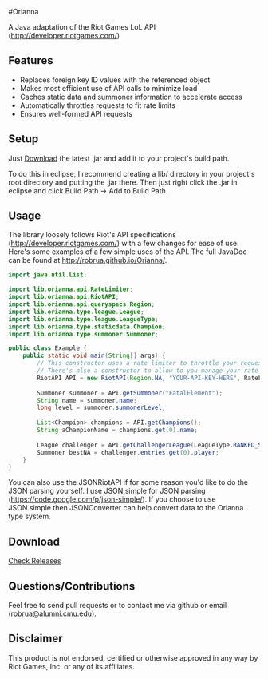 #Orianna

A Java adaptation of the Riot Games LoL API (http://developer.riotgames.com/)

## Features

- Replaces foreign key ID values with the referenced object
- Makes most efficient use of API calls to minimize load
- Caches static data and summoner information to accelerate access
- Automatically throttles requests to fit rate limits
- Ensures well-formed API requests
 
## Setup

Just [Download](https://github.com/robrua/Orianna/releases) the latest .jar and add it to your project's build path.
 
To do this in eclipse, I recommend creating a lib/ directory in your project's root directory and putting the .jar there. Then just right click the .jar in eclipse and click Build Path -> Add to Build Path.
 
## Usage

The library loosely follows Riot's API specifications (http://developer.riotgames.com/) with a few changes for ease of use.
Here's some examples of a few simple uses of the API. The full JavaDoc can be found at http://robrua.github.io/Orianna/.
 

```java
import java.util.List;

import lib.orianna.api.RateLimiter;
import lib.orianna.api.RiotAPI;
import lib.orianna.api.queryspecs.Region;
import lib.orianna.type.league.League;
import lib.orianna.type.league.LeagueType;
import lib.orianna.type.staticdata.Champion;
import lib.orianna.type.summoner.Summoner;

public class Example {
    public static void main(String[] args) {
        // This constructor uses a rate limiter to throttle your requests automatically so you don't exceed your limit.
        // There's also a constructor to allow to you manage your rate limit yourself, but I recommend using this one.
        RiotAPI API = new RiotAPI(Region.NA, "YOUR-API-KEY-HERE", RateLimiter.defaultDevelopmentRateLimiter());
        
        Summoner summoner = API.getSummoner("FatalElement");
        String name = summoner.name;
        long level = summoner.summonerLevel;
        
        List<Champion> champions = API.getChampions();
        String aChampionName = champions.get(0).name;
        
        League challenger = API.getChallengerLeague(LeagueType.RANKED_SOLO_5x5);
        Summoner bestNA = challenger.entries.get(0).player;
    }
}
```

You can also use the JSONRiotAPI if for some reason you'd like to do the JSON parsing yourself. I use JSON.simple for JSON parsing (https://code.google.com/p/json-simple/).
If you choose to use JSON.simple then JSONConverter can help convert data to the Orianna type system.

## Download
[Check Releases](https://github.com/robrua/Orianna/releases)

## Questions/Contributions
Feel free to send pull requests or to contact me via github or email (robrua@alumni.cmu.edu).

## Disclaimer
This product is not endorsed, certified or otherwise approved in any way by Riot Games, Inc. or any of its affiliates.